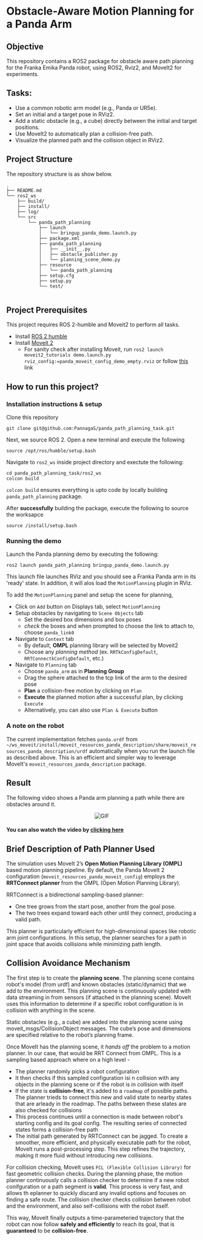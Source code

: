# Obstacle-Aware Motion Planning for a Panda Arm 

## Objective
This repository contains a ROS2 package for obstacle aware path planning for the Franka Emika Panda robot, using ROS2, Rviz2, and MoveIt2 for experiments.



## Tasks:
- Use a common robotic arm model (e.g., Panda or UR5e).
- Set an initial and a target pose in RViz2.
- Add a static obstacle (e.g., a cube) directly between the initial and target positions.
- Use MoveIt2 to automatically plan a collision-free path.
- Visualize the planned path and the collision object in RViz2.

## Project Structure 
The repository structure is as show below. 
```
.
├── README.md
└── ros2_ws
    ├── build/
    ├── install/
    ├── log/
    └── src
        └── panda_path_planning
            ├── launch
            │   └── bringup_panda_demo.launch.py
            ├── package.xml
            ├── panda_path_planning
            │   ├── __init__.py
            │   ├── obstacle_publisher.py
            │   └── planning_scene_demo.py
            ├── resource
            │   └── panda_path_planning
            ├── setup.cfg
            ├── setup.py
            └── test/
                
```
## Project Prerequisites
This project requires ROS 2-humble and Moveit2 to perform all tasks. 
- Install [ROS 2 humble](https://docs.ros.org/en/humble/Installation/Ubuntu-Install-Debs.html) 
- Install [Moveit 2](https://moveit.picknik.ai/humble/doc/tutorials/getting_started/getting_started.html) 
    - For sanity check after installing Moveit, run `ros2 launch moveit2_tutorials demo.launch.py rviz_config:=panda_moveit_config_demo_empty.rviz` or follow [this](https://moveit.picknik.ai/humble/doc/tutorials/quickstart_in_rviz/quickstart_in_rviz_tutorial.html) link


## How to run this project? 
### Installation instructions & setup
Clone this repository
```
git clone git@github.com:PannagaS/panda_path_planning_task.git
```

Next, we source ROS 2. Open a new terminal and execute the following
```
source /opt/ros/humble/setup.bash
```

Navigate to `ros2_ws` inside project directory and exectute the following: 
```
cd panda_path_planning_task/ros2_ws
colcon build 
```

`colcon build` ensures everything is upto code by locally building `panda_path_planning` package. 

After **successfully** building the package, execute the following to source the worksapce 
```
source /install/setup.bash
```



### Running the demo
Launch the Panda planning demo by executing the following:
```
ros2 launch panda_path_planning bringup_panda_demo.launch.py
```

This launch file launches RViz and you should see a Franka Panda arm in its 'ready' state.
In addition, it will alos load the `MotionPlanning` plugin in RViz.

To add the `MotionPlanning` panel and setup the scene for planning, 
- Click on `Add` button on Displays tab, select `MotionPlanning`
- Setup obstacles by navigating to `Scene Objects` tab
    - Set the desired box dimensions and box poses
    - *check* the boxes and when prompted to choose the link to attach to, choose `panda_link0`
- Navigate to `Context` tab
    - By default, **OMPL** planning library will be selected by Moveit2
    - Choose any *planning method* (ex. `RRTkConfigDefault`, `RRTConnectkConfigDefault`, etc.)
- Navigate to `Planning` tab
    - Choose `panda_arm` as in **Planning Group**
    - Drag the sphere attached to the tcp link of the arm to the desired pose
    - **Plan** a collision-free motion by clicking on `Plan`
    - **Execute** the planned motion after a successful plan, by clicking `Execute` 
    - Alternatively, you can also use `Plan & Execute` button
 
### A note on the robot
The current implementation fetches `panda.urdf` from `~/ws_moveit/install/moveit_resources_panda_description/share/moveit_resources_panda_description/urdf` automatically when you run the launch file as described above. This is an efficient and simpler way to leverage MoveIt's `moveit_resources_panda_description` package. 


## Result
The following video shows a Panda arm planning a path while there are obstacles around it.


<p align="center">
    <img src="assets/Screencastfrom08-11-2025100428PM-ezgif.com-video-to-gif-converter.gif" alt="GIF"/>
</p>

#### You can also watch the video by [clicking here](https://youtu.be/Kpos1U_8N2A)

## Brief Description of Path Planner Used
The simulation uses MoveIt 2’s **Open Motion Planning Library (OMPL)** based motion planning pipeline.
By default, the Panda MoveIt 2 configuration (`moveit_resources_panda_moveit_config`) employs the **RRTConnect planner** from the OMPL (Open Motion Planning Library).

RRTConnect is a bidirectional sampling-based planner:

- One tree grows from the start pose, another from the goal pose.
- The two trees expand toward each other until they connect, producing a valid path.

This planner is particularly efficient for high-dimensional spaces like robotic arm joint configurations.
In this setup, the planner searches for a path in joint space that avoids collisions while minimizing path length.

## Collision Avoidance Mechanism
The first step is to create the **planning scene**. The planning scene contains robot's model (from urdf) and known obstacles (static/dynamic) that we add to the environment. This planning scene is continuously updated with data streaming in from sensors (if attached in the planning scene). MoveIt uses this information to determine if a specific robot configuration is in collision with anything in the scene.

Static obstacles (e.g., a cube) are added into the planning scene using moveit_msgs/CollisionObject messages.
The cube’s pose and dimensions are specified relative to the robot’s planning frame.


Once MoveIt has the planning scene, it *hands off* the problem to a motion planner. In our case, that would be RRT Connect from OMPL. This is a sampling based approach where on a high level - 
- The planner randomly picks a robot configuration
- It then checks if this sampled configuration isi n collision with any objects in the planning scene or if the robot is in collision with itself
- If the state is **collision-free**, it's added to a `roadmap` of possible paths. The planner trieds to connect this new and valid state to nearby states that are arleady in the roadmap. The paths between these states are also checked for collisions
- This process continues until a connection is made between robot's starting config and its goal config. The resulting series of connected states forms a collision-free path
- The initial path generated by RRTConnect can be jagged. To create a smoother, more efficient, and physically executable path for the robot, MoveIt runs a post-processing step. This step refines the trajectory, making it more fluid without introducing new collisions.

For collision checking, MoveIt uses `FCL (Flexible Collision Library)` for fast geometric collision checks. 
During the planning phase, the motion planner continuously calls a collision checker to determine if a new robot conifguration or a path segment is **valid**. This process is very fast, and allows th eplanner to quickly discard any invalid options and focuses on finding a safe route. The collision checker checks collision between robot and the environment, and also self-collisions with the robot itself.

This way, MoveIt finally outputs a time-parameteried trajectory that the robot can now follow **safely and efficiently** to reach its goal, that is **guaranteed** to be **collision-free**.
